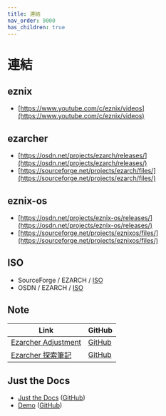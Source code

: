 ```yaml
---
title: 連結
nav_order: 9000
has_children: true
---
```


# 連結


## eznix

* [https://www.youtube.com/c/eznix/videos](https://www.youtube.com/c/eznix/videos)

## ezarcher

* [https://osdn.net/projects/ezarch/releases/](https://osdn.net/projects/ezarch/releases/)
* [https://sourceforge.net/projects/ezarch/files/](https://sourceforge.net/projects/ezarch/files/)

## eznix-os

* [https://osdn.net/projects/eznix-os/releases/](https://osdn.net/projects/eznix-os/releases/)
* [https://sourceforge.net/projects/eznixos/files/](https://sourceforge.net/projects/eznixos/files/)

## ISO

* SourceForge / EZARCH / [ISO](https://sourceforge.net/projects/ezarch/files/ISO/)
* OSDN / EZARCH / [ISO](https://osdn.net/projects/ezarch/releases/)


## Note

| Link | GitHub |
| --- | --- |
| [Ezarcher Adjustment](https://samwhelp.github.io/ezarcher-adjustment/) | [GitHub](https://github.com/samwhelp/ezarcher-adjustment) |
| [Ezarcher 探索筆記](https://samwhelp.github.io/note-about-ezarcher/) | [GitHub](https://github.com/samwhelp/note-about-ezarcher) |


## Just the Docs

* [Just the Docs](https://pmarsceill.github.io/just-the-docs/) ([GitHub](https://github.com/pmarsceill/just-the-docs))
* [Demo](https://pmarsceill.github.io/jtd-remote/) ([GitHub](https://github.com/pmarsceill/jtd-remote))
